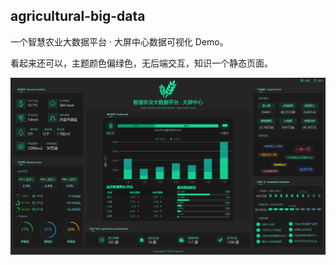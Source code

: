 
## agricultural-big-data
一个智慧农业大数据平台 · 大屏中心数据可视化 Demo。

看起来还可以，主题颜色偏绿色，无后端交互，知识一个静态页面。

![](./src/assets/demo.png)

